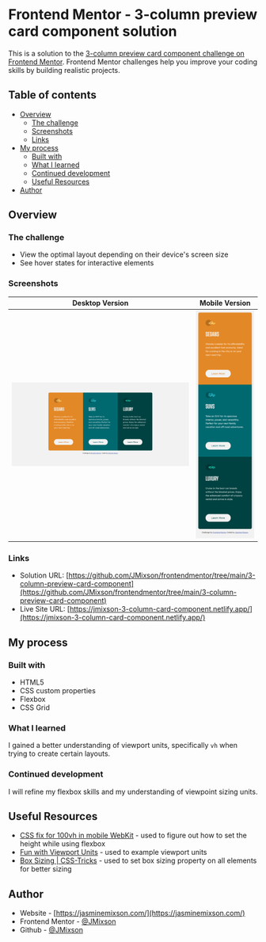 # Frontend Mentor - 3-column preview card component solution

This is a solution to the [3-column preview card component challenge on Frontend Mentor](https://www.frontendmentor.io/challenges/3column-preview-card-component-pH92eAR2-). Frontend Mentor challenges help you improve your coding skills by building realistic projects.

## Table of contents

- [Overview](#overview)
  - [The challenge](#the-challenge)
  - [Screenshots](#screenshots)
  - [Links](#links)
- [My process](#my-process)
  - [Built with](#built-with)
  - [What I learned](#what-i-learned)
  - [Continued development](#continued-development)
  - [Useful Resources](#useful-resources)
- [Author](#author)

## Overview

### The challenge

- View the optimal layout depending on their device's screen size
- See hover states for interactive elements

### Screenshots

|                          Desktop Version                           |                          Mobile Version                          |
| :----------------------------------------------------------------: | :--------------------------------------------------------------: |
| ![desktop screenshot](./images\screenshots\screenshot-desktop.png) | ![mobile screenshot](./images\screenshots\screenshot-mobile.png) |

### Links

- Solution URL: [https://github.com/JMixson/frontendmentor/tree/main/3-column-preview-card-component](https://github.com/JMixson/frontendmentor/tree/main/3-column-preview-card-component)
- Live Site URL: [https://jmixson-3-column-card-component.netlify.app/](https://jmixson-3-column-card-component.netlify.app/)

## My process

### Built with

- HTML5
- CSS custom properties
- Flexbox
- CSS Grid

### What I learned

I gained a better understanding of viewport units, specifically `vh` when trying to create certain layouts.

### Continued development

I will refine my flexbox skills and my understanding of viewpoint sizing units.

## Useful Resources

- [CSS fix for 100vh in mobile WebKit](https://allthingssmitty.com/2020/05/11/css-fix-for-100vh-in-mobile-webkit/) - used to figure out how to set the height while using flexbox
- [Fun with Viewport Units](https://css-tricks.com/fun-viewport-units/) - used to example viewport units
- [Box Sizing | CSS-Tricks](https://css-tricks.com/box-sizing/) - used to set box sizing property on all elements for better sizing

## Author

- Website - [https://jasminemixson.com/](https://jasminemixson.com/)
- Frontend Mentor - [@JMixson](https://www.frontendmentor.io/profile/JMixson)
- Github - [@JMixson](https://github.com/jmixson)
